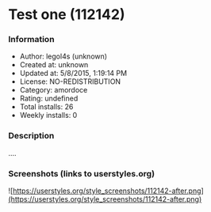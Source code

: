 # Test one (112142)

### Information
- Author: legol4s (unknown)
- Created at: unknown
- Updated at: 5/8/2015, 1:19:14 PM
- License: NO-REDISTRIBUTION
- Category: amordoce
- Rating: undefined
- Total installs: 26
- Weekly installs: 0


### Description
....


### Screenshots (links to userstyles.org)
![https://userstyles.org/style_screenshots/112142-after.png](https://userstyles.org/style_screenshots/112142-after.png)



